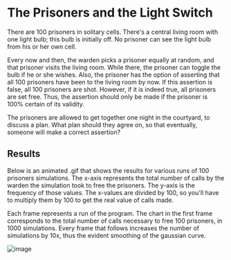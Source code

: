 # The Prisoners and the Light Switch

There are 100 prisoners in solitary cells. There's a central living room with one light bulb; this bulb is initially off. No prisoner can see the light bulb from his or her own cell.

Every now and then, the warden picks a prisoner equally at random, and that prisoner visits the living room. While there, the prisoner can toggle the bulb if he or she wishes. Also, the prisoner has the option of asserting that all 100 prisoners have been to the living room by now. If this assertion is false, all 100 prisoners are shot. However, if it is indeed true, all prisoners are set free. Thus, the assertion should only be made if the prisoner is 100% certain of its validity.

The prisoners are allowed to get together one night in the courtyard, to discuss a plan. What plan should they agree on, so that eventually, someone will make a correct assertion?

## Results

Below is an animated .gif that shows the results for various runs of 100 prisoners simulations. The x-axis represents the total number of calls by the warden the simulation took to free the prisoners. The y-axis is the frequency of those values. The x-values are divided by 100, so you'll have to multiply them by 100 to get the real value of calls made.

Each frame represents a run of the program. The chart in the first frame corresponds to the total number of calls necessary to free 100 prisoners, in 1000 simulations. Every frame that follows increases the number of simulations by 10x, thus the evident smoothing of the gaussian curve.

![image](http://i.imgur.com/Fi0s002.gif)
